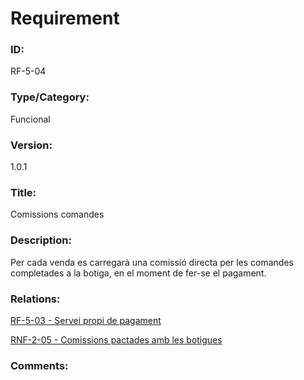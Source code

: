# Requirement

### ID:
RF-5-04

### Type/Category:
Funcional

### Version:
1.0.1

### Title:
Comissions comandes

### Description:
Per cada venda es carregarà una comissió directa per les comandes completades a la botiga, en el moment de fer-se el pagament.

### Relations:
[RF-5-03 - Servei propi de pagament](./RF-5-03.md)

[RNF-2-05 - Comissions pactades amb les botigues](../botiguers/RNF-2-05.md)

### Comments: